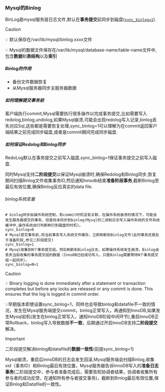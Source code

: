 ### Mysql的Binlog

BinLog是mysql服务层日志文件,默认在**事务提交**前同步到磁盘([`sync_binlog=1`](https://dev.mysql.com/doc/refman/8.4/en/replication-options-binary-log.html#sysvar_sync_binlog)).

> [!CAUTION]
>
> 💡 默认保存在/var/lib/mysql/binlog.xxxx文件
>
> 💡 Mysql的数据文件保存在/var/lib/mysql/database-name/table-name文件中,包含**数据**和**表结构**以及**索引**



##### Binlog的作用

- 备份文件数据恢复  
- 从Mysql服务器同步主服务器数据

##### 如何理解提交事务前

​	客户端执行commit,Mysql需要执行很多操作以完成事务提交,比如需要写入redolog,binlog,undolog,如果Mysql崩溃,可能会出现redolog写入记录,binlog丢失对应Sql,这些都是需要恢复处理,sync_binlog=1可以理解为在commit返回客户端结果之前完成同步磁盘,或者是commit期间完成同步磁盘.

##### 如何保证Redolog和Binlog同步

​	RedoLog默认在事务提交之前写入磁盘,sync_binlog=1保证事务提交之前写入磁盘.

​	同时Mysql支持**二阶段提交**以保证Mysql崩溃时,确保Redolog和Binlog同步,恢复期间扫描Binlog文件收集事务ID,然后通知Innodb结束**准备阶段事务**,截断Binlog至最后有效位置,确保Binlog反应真实的data file.

###### binlog系统变量

```shel
# binlog同步由操作系统控制，和commit时机没有关联，在操作系统崩溃的情况下，可能会发生服务器提交的事务，但是尚未同步到binlog(Mysql的二进制日志写入操作系统的文件系统缓冲中,操作系统自行判断刷行到磁盘的时机)。
sync_binlog=0
# Mysql提交事务前,将当前事务写入系统文件缓存，立即刷新到Binlog文件(此时事务还是处于准备阶段,参见二阶段提交)
sync_binlog=1
# Mysql收集到N个事务提交组，然后刷新到Binlog日志，如果操作系统发生崩溃，Binlog会丢失当前收集的事务提交组的数据（InnoDB已经成功写入，只是Binlog需要等待N个事务提交组一起同步）。
sync_binlog=N>1
```

> [!CAUTION]
>
> 💡 Binary logging is done immediately after a statement or transaction completes but before any locks are released or any commit is done. This ensures that the log is logged in commit order.
>
>  💡早期版本即使设置sync_binlog=1，同样也会导致binlog和datafile不一致的情况，发生在Mysql服务端提交commit，binlog正常写入，再通知到InnoDB,如果发生Mysql宕机(发生在binlog正常写入，通知InnoDB阶段中间环节),重启InnoDB正常Rollback，binlog写入导致数据**不一致**，后期通过开启InnoDB支持**二阶段提交**解决。

> [!IMPORTANT]
>
> 二阶段提交解决binlog和datafile的**数据一致性**(前提sync_binlog=1)
>
> Mysql崩溃，重启后innoDB的日志会发生回滚,Mysql服务端会扫描Binlog,收集xid（事务ID）和Binlog最后有效位置，Mysql服务器告诉InnoDB写入的**准备日志事务**(二阶段提交中，参与者准备完成后，需要告知协调者结果，协调者收集所有参与者的成功反馈，在通知所有参与者提交事务)，截断到Binlog最后有效位置,保证Binlog和Datafile的一致性。

